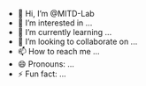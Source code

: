 
- 👋 Hi, I’m @MITD-Lab
- 👀 I’m interested in ...
- 🌱 I’m currently learning ...
- 💞️ I’m looking to collaborate on ...
- 📫 How to reach me ...
- 😄 Pronouns: ...
- ⚡ Fun fact: ...

<!---
MITD-Lab/MITD-Lab is a ✨ special ✨ repository because its `README.md` (this file) appears on your GitHub profile.
You can click the Preview link to take a look at your changes.
--->
